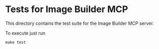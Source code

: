 # Tests for Image Builder MCP

This directory contains the test suite for the Image Builder MCP server.

To execute just run

```
make test
```